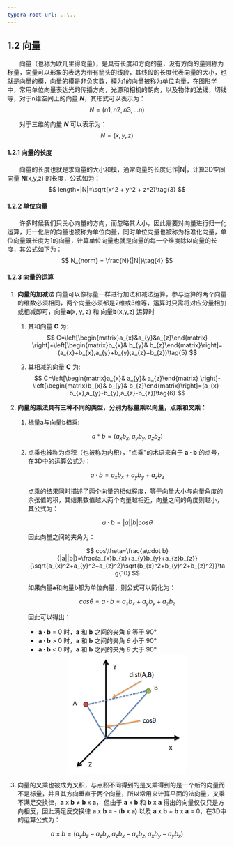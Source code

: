 ```yaml
---
typora-root-url: ..\..
---
```


## 1.2 向量

​　　向量（也称为欧几里得向量），是具有长度和方向的量，没有方向的量则称为标量，向量可以形象的表达为带有箭头的线段，其线段的长度代表向量的大小，也就是向量的模，向量的模是非负实数，模为1的向量被称为单位向量，在图形学中，常用单位向量表达光的传播方向，光源和相机的朝向，以及物体的法线，切线等，对于n维空间上的向量 ***N***，其形式可以表示为：
$$
N = (n1, n2, n3,...n)\tag{1}
$$

　　对于三维的向量 ***N*** 可以表示为：
$$
N = (x, y, z)\tag{2}
$$

#### 1.2.1 向量的长度

　　向量的长度也就是求向量的大小和模，通常向量的长度记作|N|，计算3D空间向量 **N**(x,y,z) 的长度，公式如为：
$$
length=|N|=\sqrt{x^2 + y^2 + z^2}\tag{3}
$$

#### 1.2.2 单位向量

　　许多时候我们只关心向量的方向，而忽略其大小，因此需要对向量进行归一化运算，归一化后的向量也被称为单位向量，同时单位向量也被称为标准化向量，单位向量既长度为1的向量，计算单位向量也就是向量的每一个维度除以向量的长度，其公式如下为：
$$
N_{norm} = \frac{N}{|N|}\tag{4}
$$

#### 1.2.3 向量的运算

1. **向量的加减法**
    向量可以像标量一样进行加法和减法运算，参与运算的两个向量的维数必须相同，两个向量必须都是2维或3维等，运算时只需将对应分量相加或相减即可，向量**a**(x, y, z) 和 向量**b**(x,y,z) 运算时

    1. 其和向量 **C** 为:
    $$
    C=\left[\begin{matrix}a_{x}&a_{y}&a_{z}\end{matrix} \right]+\left[\begin{matrix}b_{x}& b_{y}& b_{z}\end{matrix}\right]=(a_{x}+b_{x},a_{y}+b_{y},a_{z}+b_{z})\tag{5}
    $$

    2. 其相减的向量 **C** 为:
    $$
    C=\left[\begin{matrix}a_{x}& a_{y}& a_{z}\end{matrix} \right]-\left[\begin{matrix}b_{x}& b_{y}& b_{z}\end{matrix}\right]=(a_{x}-b_{x},a_{y}-b_{y},a_{z}-b_{z})\tag{6}
    $$

2. **向量的乘法具有三种不同的类型，分别为标量乘以向量，点乘和叉乘：**

    1. 标量a与向量b相乘:

       $$
       a*b=(a_{x}b_{x}, a_{y}b_{y}, a_{z}b_{z})\tag{7}
       $$

    2. 点乘也被称为点积（也被称为内积），"点乘"的术语来自于 **a · b** 的点号，在3D中的运算公式为：

       $$
       a\cdot b=a_{x}b_{x}+a_{y}b_{y}+a_{z}b_{z}\tag{8}
       $$

       点乘的结果同时描述了两个向量的相似程度，等于向量大小与向量角度的余弦值的积，其结果数值越大两个向量越相近，向量之间的角度则越小，其公式为：

       $$
       a\cdot b=|a||b|cos\theta\tag{9}
       $$

       因此向量之间的夹角为：

       $$
       cos\theta=\frac{a\cdot b}{|a||b|}=\frac{a_{x}b_{x}+a_{y}b_{y}+a_{z}b_{z}}{\sqrt{a_{x}^2+a_{y}^2+a_{z}^2}\sqrt{b_{x}^2+b_{y}^2+b_{z}^2}}\tag{10}
       $$

       如果向量**a**和向量**b**都为单位向量，则公式可以简化为：

       $$
       cos\theta=a\cdot b=a_{x}b_{x}+a_{y}b_{y}+a_{z}b_{z}\tag{11}
       $$

       因此可以得出：

       - **a · b** = 0 时，**a** 和 **b** 之间的夹角 *θ* 等于 90°
       - **a · b** > 0 时，**a** 和 **b** 之间的夹角 *θ* 小于 90°
       - **a · b** < 0 时，**a** 和 **b** 之间的夹角 *θ* 大于 90°

       <center><img src="/assets/3d-cross.png" align="center"/></center>

3. 向量的叉乘也被成为叉积，与点积不同得到的是叉乘得到的是一个新的向量而不是标量，并且其方向垂直于两个向量，所以常用来计算平面的法向量，叉乘不满足交换律，**a** x **b** ≠ **b** x **a**， 但由于 **a** x **b** 和 **b** x **a** 得出的向量仅仅只是方向相反，因此满足反交换律 **a** x **b** = - (**b** x **a)** 以及  **a** x **b** + **b** x **a** = 0，在3D中的运算公式为：

$$
    a\times b = (a_{y}b_{z}-a_{z}b_{y}, a_{z}b_{x}-a_{x}b_{z}, a_{x}b_{y}-a_{y}b_{x})\tag{12}
$$
